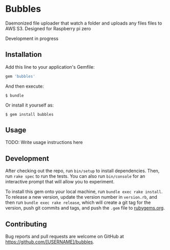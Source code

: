 # Bubbles

Daemonized file uploader that watch a folder and uploads any files files
to AWS S3. Designed for Raspberry pi zero


Development in progress

## Installation

Add this line to your application's Gemfile:

```ruby
gem 'bubbles'
```

And then execute:

    $ bundle

Or install it yourself as:

    $ gem install bubbles

## Usage

TODO: Write usage instructions here

## Development

After checking out the repo, run `bin/setup` to install dependencies. Then, run `rake spec` to run the tests. You can also run `bin/console` for an interactive prompt that will allow you to experiment.

To install this gem onto your local machine, run `bundle exec rake install`. To release a new version, update the version number in `version.rb`, and then run `bundle exec rake release`, which will create a git tag for the version, push git commits and tags, and push the `.gem` file to [rubygems.org](https://rubygems.org).

## Contributing

Bug reports and pull requests are welcome on GitHub at https://github.com/[USERNAME]/bubbles.

